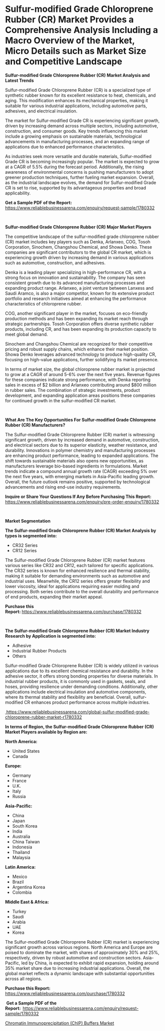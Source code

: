 <p><h1>Sulfur-modified Grade Chloroprene Rubber (CR) Market Provides a Comprehensive Analysis Including a Macro Overview of the Market, Micro Details such as Market Size and Competitive Landscape</h1></p><p><strong>Sulfur-modified Grade Chloroprene Rubber (CR) Market Analysis and Latest Trends</strong></p>
<p><p>Sulfur-modified Grade Chloroprene Rubber (CR) is a specialized type of synthetic rubber known for its excellent resistance to heat, chemicals, and aging. This modification enhances its mechanical properties, making it suitable for various industrial applications, including automotive parts, adhesives, and electrical insulation. </p><p>The market for Sulfur-modified Grade CR is experiencing significant growth, driven by increasing demand across multiple sectors, including automotive, construction, and consumer goods. Key trends influencing this market include a growing emphasis on sustainable materials, technological advancements in manufacturing processes, and an expanding range of applications due to enhanced performance characteristics. </p><p>As industries seek more versatile and durable materials, Sulfur-modified Grade CR is becoming increasingly popular. The market is expected to grow at a CAGR of 5.5% during the forecast period. Additionally, the rising awareness of environmental concerns is pushing manufacturers to adopt greener production techniques, further fueling market expansion. Overall, as the industrial landscape evolves, the demand for Sulfur-modified Grade CR is set to rise, supported by its advantageous properties and broad applicability.</p></p>
<p><strong>Get a Sample PDF of the Report:&nbsp;</strong> <a href="https://www.reliablebusinessarena.com/enquiry/request-sample/1780332?utm_campaign=2269&utm_medium=2&utm_source=Github&utm_content=ia&utm_term=02022025&utm_id=sulfur-modified-grade-chloroprene-rubber-cr">https://www.reliablebusinessarena.com/enquiry/request-sample/1780332</a></p>
<p>&nbsp;</p>
<p><strong>Sulfur-modified Grade Chloroprene Rubber (CR) Major Market Players</strong></p>
<p><p>The competitive landscape of the sulfur-modified grade chloroprene rubber (CR) market includes key players such as Denka, Arlanxeo, COG, Tosoh Corporation, Sinochem, Changshou Chemical, and Showa Denko. These companies are significant contributors to the global CR market, which is experiencing growth driven by increasing demand in various applications such as automotive, construction, and adhesives.</p><p>Denka is a leading player specializing in high-performance CR, with a strong focus on innovation and sustainability. The company has seen consistent growth due to its advanced manufacturing processes and expanding product range. Arlanxeo, a joint venture between Lanxess and Saudi Aramco, is also a major competitor, known for its extensive product portfolio and research initiatives aimed at enhancing the performance characteristics of chloroprene rubber.</p><p>COG, another significant player in the market, focuses on eco-friendly production methods and has been expanding its market reach through strategic partnerships. Tosoh Corporation offers diverse synthetic rubber products, including CR, and has been expanding its production capacity to meet global demand.</p><p>Sinochem and Changshou Chemical are recognized for their competitive pricing and robust supply chains, which enhance their market position. Showa Denko leverages advanced technology to produce high-quality CR, focusing on high-value applications, further solidifying its market presence.</p><p>In terms of market size, the global chloroprene rubber market is projected to grow at a CAGR of around 5-6% over the next five years. Revenue figures for these companies indicate strong performance, with Denka reporting sales in excess of $2 billion and Arlanxeo contributing around $800 million in rubber sales. The combination of strategic investments, product development, and expanding application areas positions these companies for continued growth in the sulfur-modified CR market.</p></p>
<p>&nbsp;</p>
<p><strong>What Are The Key Opportunities For Sulfur-modified Grade Chloroprene Rubber (CR) Manufacturers?</strong></p>
<p><p>The Sulfur-modified Grade Chloroprene Rubber (CR) market is witnessing significant growth, driven by increased demand in automotive, construction, and electrical sectors due to its superior elasticity, weather resistance, and durability. Innovations in polymer chemistry and manufacturing processes are enhancing product performance, leading to expanded applications. The shift towards sustainable materials also opens new opportunities, as manufacturers leverage bio-based ingredients in formulations. Market trends indicate a compound annual growth rate (CAGR) exceeding 5% over the next five years, with emerging markets in Asia-Pacific leading growth. Overall, the future outlook remains positive, supported by technological advancements and rising end-use industry requirements.</p></p>
<p><strong>Inquire or Share Your Questions If Any Before Purchasing This Report:</strong> <a href="https://www.reliablebusinessarena.com/enquiry/pre-order-enquiry/1780332?utm_campaign=2269&utm_medium=2&utm_source=Github&utm_content=ia&utm_term=02022025&utm_id=sulfur-modified-grade-chloroprene-rubber-cr">https://www.reliablebusinessarena.com/enquiry/pre-order-enquiry/1780332</a></p>
<p>&nbsp;</p>
<p><strong>Market Segmentation</strong></p>
<p><strong>The Sulfur-modified Grade Chloroprene Rubber (CR) Market Analysis by types is segmented into:</strong></p>
<p><ul><li>CR32 Series</li><li>CR12 Series</li></ul></p>
<p><p>The Sulfur-modified Grade Chloroprene Rubber (CR) market features various series like CR32 and CR12, each tailored for specific applications. The CR32 series is known for enhanced resilience and thermal stability, making it suitable for demanding environments such as automotive and industrial uses. Meanwhile, the CR12 series offers greater flexibility and lower viscosity, ideal for applications requiring easier molding and processing. Both series contribute to the overall durability and performance of end products, expanding their market appeal.</p></p>
<p><strong>Purchase this Report:&nbsp;</strong><a href="https://www.reliablebusinessarena.com/purchase/1780332?utm_campaign=2269&utm_medium=2&utm_source=Github&utm_content=ia&utm_term=02022025&utm_id=sulfur-modified-grade-chloroprene-rubber-cr">https://www.reliablebusinessarena.com/purchase/1780332</a></p>
<p>&nbsp;</p>
<p><strong>The Sulfur-modified Grade Chloroprene Rubber (CR) Market Industry Research by Application is segmented into:</strong></p>
<p><ul><li>Adhesive</li><li>Industrial Rubber Products</li><li>Others</li></ul></p>
<p><p>Sulfur-modified Grade Chloroprene Rubber (CR) is widely utilized in various applications due to its excellent chemical resistance and durability. In the adhesive sector, it offers strong bonding properties for diverse materials. In industrial rubber products, it is commonly used in gaskets, seals, and hoses, providing resilience under demanding conditions. Additionally, other applications include electrical insulation and automotive components, where its thermal stability and flexibility are beneficial. Overall, sulfur-modified CR enhances product performance across multiple industries.</p></p>
<p><a href="https://www.reliablebusinessarena.com/global-sulfur-modified-grade-chloroprene-rubber-market-r1780332?utm_campaign=2269&utm_medium=2&utm_source=Github&utm_content=ia&utm_term=02022025&utm_id=sulfur-modified-grade-chloroprene-rubber-cr">&nbsp;https://www.reliablebusinessarena.com/global-sulfur-modified-grade-chloroprene-rubber-market-r1780332</a></p>
<p><strong>In terms of Region, the Sulfur-modified Grade Chloroprene Rubber (CR) Market Players available by Region are:</strong></p>
<p>
    <p> <strong> North America: </strong>
        <ul>
            <li>United States</li>
            <li>Canada</li>
        </ul>
        </p> 
    <p> <strong> Europe: </strong>
        <ul>
            <li>Germany</li>
            <li>France</li>
            <li>U.K.</li>
            <li>Italy</li>
            <li>Russia</li>
        </ul>
        </p> 
    <p> <strong> Asia-Pacific: </strong>
        <ul>
            <li>China</li>
            <li>Japan</li>
            <li>South Korea</li>
            <li>India</li>
            <li>Australia</li>
            <li>China Taiwan</li>
            <li>Indonesia</li>
            <li>Thailand</li>
            <li>Malaysia</li>
        </ul>
        </p> 
    <p> <strong> Latin America: </strong>
        <ul>
            <li>Mexico</li>
            <li>Brazil</li>
            <li>Argentina Korea</li>
            <li>Colombia</li>
        </ul>
        </p> 
    <p> <strong> Middle East & Africa: </strong>
        <ul>
            <li>Turkey</li>
            <li>Saudi</li>
            <li>Arabia</li>
            <li>UAE</li>
            <li>Korea</li>
        </ul>
    </p>
    </p>
<p><p>The Sulfur-modified Grade Chloroprene Rubber (CR) market is experiencing significant growth across various regions. North America and Europe are poised to dominate the market, with shares of approximately 30% and 25%, respectively, driven by robust automotive and construction sectors. Asia-Pacific, led by China, is expected to exhibit rapid expansion, holding around 35% market share due to increasing industrial applications. Overall, the global market reflects a dynamic landscape with substantial opportunities across all regions.</p></p>
<p><strong>Purchase this Report: </strong><a href="https://www.reliablebusinessarena.com/purchase/1780332?utm_campaign=2269&utm_medium=2&utm_source=Github&utm_content=ia&utm_term=02022025&utm_id=sulfur-modified-grade-chloroprene-rubber-cr">https://www.reliablebusinessarena.com/purchase/1780332</a></p>
<p>&nbsp;<strong>Get a Sample PDF of the Report:&nbsp;&nbsp;</strong><a href="https://www.reliablebusinessarena.com/enquiry/request-sample/1780332?utm_campaign=2269&utm_medium=2&utm_source=Github&utm_content=ia&utm_term=02022025&utm_id=sulfur-modified-grade-chloroprene-rubber-cr">https://www.reliablebusinessarena.com/enquiry/request-sample/1780332</a></p>
<p><strong></strong></p>
<p><p><a href="https://github.com/alberthagorsuch/Market-Research-Report-List-1/blob/main/chromatin-immunoprecipitation-chip-buffers-market.md?utm_campaign=2269&utm_medium=2&utm_source=Github&utm_content=ia&utm_term=02022025&utm_id=sulfur-modified-grade-chloroprene-rubber-cr">Chromatin Immunoprecipitation (ChIP) Buffers Market</a></p></p>